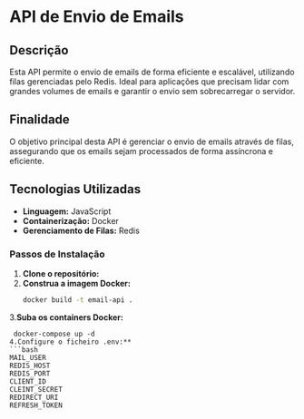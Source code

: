 # API de Envio de Emails

## Descrição
Esta API permite o envio de emails de forma eficiente e escalável, utilizando filas gerenciadas pelo Redis. Ideal para aplicações que precisam lidar com grandes volumes de emails e garantir o envio sem sobrecarregar o servidor.

## Finalidade
O objetivo principal desta API é gerenciar o envio de emails através de filas, assegurando que os emails sejam processados de forma assíncrona e eficiente.

## Tecnologias Utilizadas
- **Linguagem:** JavaScript
- **Containerização:** Docker
- **Gerenciamento de Filas:** Redis

### Passos de Instalação
1. **Clone o repositório:**
2. **Construa a imagem Docker:**
   ```bash
   docker build -t email-api .
3.**Suba os containers Docker:**
  ```
   docker-compose up -d
4.Configure o ficheiro .env:**
```bash
MAIL_USER
REDIS_HOST
REDIS_PORT
CLIENT_ID
CLEINT_SECRET
REDIRECT_URI
REFRESH_TOKEN
```


